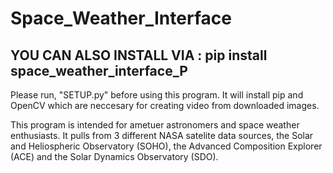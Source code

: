 # Space_Weather_Interface
## YOU CAN ALSO INSTALL VIA  :  pip install space_weather_interface_P

Please run, "SETUP.py" before using this program.
It will install pip and OpenCV which are neccesary for creating video from downloaded images.

This program is intended for ametuer astronomers and space weather enthusiasts. It pulls from 3 different NASA satelite data sources, 
the Solar and Heliospheric Observatory (SOHO), the Advanced Composition Explorer (ACE) and the Solar Dynamics Observatory (SDO).
